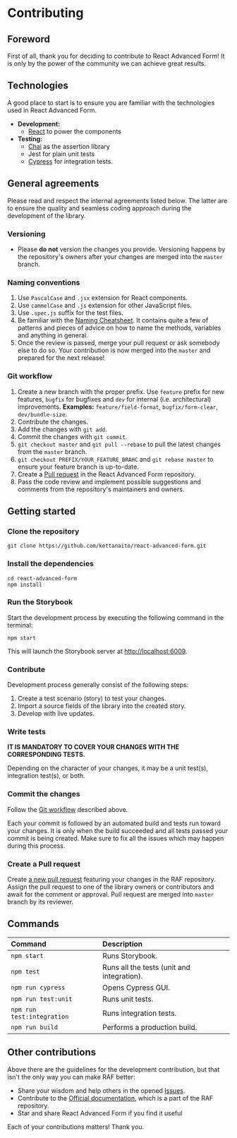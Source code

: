 # Contributing

## Foreword

First of all, thank you for deciding to contribute to React Advanced Form! It is only by the power of the community we can achieve great results.

## Technologies

A good place to start is to ensure you are familiar with the technologies used in React Advanced Form.

* **Development:**
  * [React](https://reactjs.org/) to power the components
* **Testing:**
  * [Chai](http://chaijs.com/) as the assertion library
  * Jest for plain unit tests
  * [Cypress](https://www.cypress.io/) for integration tests.

## General agreements

Please read and respect the internal agreements listed below. The latter are to ensure the quality and seamless coding approach during the development of the library.

### Versioning

* Please **do not** version the changes you provide. Versioning happens by the repository's owners after your changes are merged into the `master` branch.

### Naming conventions

1. Use `PascalCase` and `.jsx` extension for React components.
2. Use `cammelCase` and `.js` extension for other JavaScript files.
3. Use `.spec.js` suffix for the test files.
4. Be familiar with the [Naming Cheatsheet](https://github.com/kettanaito/naming-cheatsheet). It contains quite a few of patterns and pieces of advice on how to name the methods, variables and anything in general.
5. Once the review is passed, merge your pull request or ask somebody else to do so. Your contribution is now merged into the `master` and prepared for the next release!

### Git workflow

1. Create a new branch with the proper prefix. Use `feature` prefix for new features, `bugfix` for bugfixes and `dev` for internal \(i.e. architectural\) improvements. **Examples:** `feature/field-format`, `bugfix/form-clear`, `dev/bundle-size`.
2. Contribute the changes.
3. Add the changes with `git add`.
4. Commit the changes with `git commit`.
5. `git checkout master` and `git pull --rebase` to pull the latest changes from the `master` branch.
6. `git checkout PREFIX/YOUR_FEATURE_BRAHC` and `git rebase master` to ensure your feature branch is up-to-date.
7. Create a [Pull request](https://github.com/kettanaito/react-advanced-form/pulls) in the React Advanced Form repository.
8. Pass the code review and implement possible suggestions and comments from the repository's maintainers and owners.

## Getting started

### Clone the repository

```text
git clone https://github.com/kettanaito/react-advanced-form.git
```

### Install the dependencies

```text
cd react-advanced-form
npm install
```

### Run the Storybook

Start the development process by executing the following command in the terminal:

```text
npm start
```

This will launch the Storybook server at [http://localhost:6009](http://localhost:6009).

### Contribute

Development process generally consist of the following steps:

1. Create a test scenario \(story\) to test your changes.
2. Import a source fields of the library into the created story.
3. Develop with live updates.

### Write tests

**IT IS MANDATORY TO COVER YOUR CHANGES WITH THE CORRESPONDING TESTS.**

Depending on the character of your changes, it may be a unit test\(s\), integration test\(s\), or both.

### Commit the changes

Follow the [Git workflow](contributing.md#git-workflow) described above.

Each your commit is followed by an automated build and tests run toward your changes. It is only when the build succeeded and all tests passed your commit is being created. Make sure to fix all the issues which may happen during this process.

### Create a Pull request

Create [a new pull request](https://github.com/kettanaito/react-advanced-form/pulls) featuring your changes in the RAF repository. Assign the pull request to one of the library owners or contributors and await for the comment or approval. Pull request are merged into `master` branch by its reviewer.

## Commands

| Command | Description |
| :--- | :--- |
| `npm start` | Runs Storybook. |
| `npm test` | Runs all the tests \(unit and integration\). |
| `npm run cypress` | Opens Cypress GUI. |
| `npm run test:unit` | Runs unit tests. |
| `npm run test:integration` | Runs integration tests. |
| `npm run build` | Performs a production build. |

## Other contributions

Above there are the guidelines for the development contribution, but that isn't the only way you can make RAF better:

* Share your wisdom and help others in the opened [Issues](https://github.com/kettanaito/react-advanced-form/issues).
* Contribute to the [Official documentation](https://kettanaito.gitbooks.io/react-advanced-form), which is a part of the RAF repository.
* Star and share React Advanced Form if you find it useful

Each of your contributions matters! Thank you.

